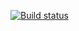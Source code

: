 [![Build status](https://build.appcenter.ms/v0.1/apps/95952cbf-fd55-4d7f-8b38-2df70f073421/branches/dev/badge)](https://appcenter.ms)
